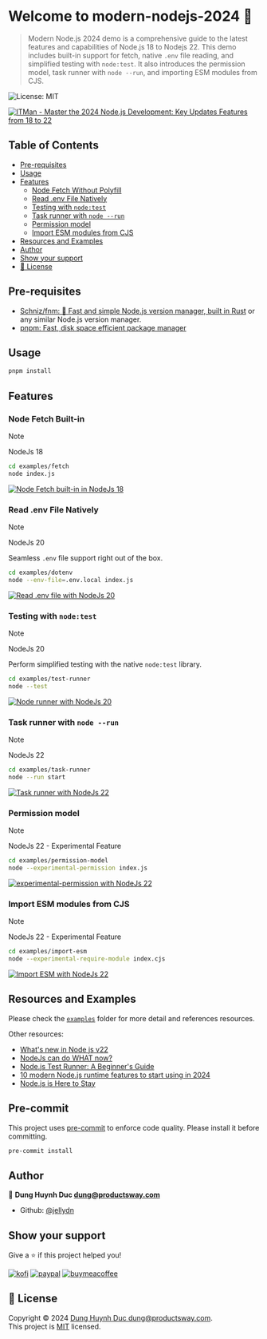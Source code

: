 # Welcome to modern-nodejs-2024 👋

> Modern Node.js 2024 demo is a comprehensive guide to the latest features and capabilities of Node.js 18 to Nodejs 22. This demo includes built-in support for fetch, native `.env` file reading, and simplified testing with `node:test`. It also introduces the permission model, task runner with `node --run`, and importing ESM modules from CJS.

![License: MIT](https://img.shields.io/badge/License-MIT-yellow.svg)

[![ITMan - Master the 2024 Node.js Development: Key Updates Features from 18 to 22](https://i.ytimg.com/vi/HeuLPpc3x04/hqdefault.jpg)](https://www.youtube.com/watch?v=HeuLPpc3x04)

## Table of Contents

- [Pre-requisites](#pre-requisites)
- [Usage](#usage)
- [Features](#features)
  - [Node Fetch Without Polyfill](#node-fetch-without-polyfill)
  - [Read .env File Natively](#read-env-file-natively)
  - [Testing with `node:test`](#testing-with-nodetest)
  - [Task runner with `node --run`](#task-runner-with-node-run)
  - [Permission model](#permission-model)
  - [Import ESM modules from CJS](#import-esm-modules-from-cjs)
- [Resources and Examples](#resources-and-examples)
- [Author](#author)
- [Show your support](#show-your-support)
- [📝 License](#📝-license)

## Pre-requisites

- [Schniz/fnm: 🚀 Fast and simple Node.js version manager, built in Rust](https://github.com/Schniz/fnm) or any similar Node.js version manager.
- [pnpm: Fast, disk space efficient package manager](https://pnpm.io/)

## Usage

```bash
pnpm install
```

## Features

### Node Fetch Built-in

> [!NOTE]
> NodeJs 18

```sh
cd examples/fetch
node index.js
```

[![Node Fetch built-in in NodeJs 18](https://i.gyazo.com/4aedf45ff0747307dd231c4940711cbd.gif)](https://gyazo.com/4aedf45ff0747307dd231c4940711cbd)

### Read .env File Natively

> [!NOTE]
> NodeJs 20

Seamless `.env` file support right out of the box.

```sh
cd examples/dotenv
node --env-file=.env.local index.js
```

[![Read .env file  with NodeJs 20](https://i.gyazo.com/69fc0f7279ba4946b51f4e686be0a0ff.gif)](https://gyazo.com/69fc0f7279ba4946b51f4e686be0a0ff)

### Testing with `node:test`

> [!NOTE]
> NodeJs 20

Perform simplified testing with the native `node:test` library.

```sh
cd examples/test-runner
node --test
```

[![Node runner with NodeJs 20](https://i.gyazo.com/ba01f3bbcce55a1da1118eedabac5dec.gif)](https://gyazo.com/ba01f3bbcce55a1da1118eedabac5dec)

### Task runner with `node --run`

> [!NOTE]
> NodeJs 22

```sh
cd examples/task-runner
node --run start
```

[![Task runner with NodeJs 22](https://i.gyazo.com/9f95d9e7399bab3bb9422c051f89defc.gif)](https://gyazo.com/9f95d9e7399bab3bb9422c051f89defc)

### Permission model

> [!NOTE]
> NodeJs 22 - Experimental Feature

```sh
cd examples/permission-model
node --experimental-permission index.js
```

[![experimental-permission with NodeJs 22](https://i.gyazo.com/908b473c571103b7aecba6725c0025cb.gif)](https://gyazo.com/908b473c571103b7aecba6725c0025cb)

### Import ESM modules from CJS

> [!NOTE]
> NodeJs 22 - Experimental Feature

```sh
cd examples/import-esm
node --experimental-require-module index.cjs
```

[![Import ESM with NodeJs 22](https://i.gyazo.com/52a555700892cd7c246debb7d6d1324c.gif)](https://gyazo.com/52a555700892cd7c246debb7d6d1324c)

## Resources and Examples

Please check the [`examples`](./examples/) folder for more detail and references resources.

Other resources:

- [What's new in Node js v22](https://youtu.be/eZfLkVDJPTg)
- [NodeJs can do WHAT now?](https://youtube.com/shorts/J3W3s5O9wAs)
- [Node.js Test Runner: A Beginner's Guide](https://betterstack.com/community/guides/testing/nodejs-test-runner/)
- [10 modern Node.js runtime features to start using in 2024](https://snyk.io/blog/10-modern-node-js-runtime-features/)
- [Node.js is Here to Stay](https://blog.platformatic.dev/nodejs-is-here-to-stay)
## Pre-commit

This project uses [pre-commit](https://pre-commit.com/) to enforce code quality. Please install it before committing.

```bash
pre-commit install
```

## Author

👤 **Dung Huynh Duc <dung@productsway.com>**

- Github: [@jellydn](https://github.com/jellydn)

## Show your support

Give a ⭐️ if this project helped you!

[![kofi](https://img.shields.io/badge/Ko--fi-F16061?style=for-the-badge&logo=ko-fi&logoColor=white)](https://ko-fi.com/dunghd)
[![paypal](https://img.shields.io/badge/PayPal-00457C?style=for-the-badge&logo=paypal&logoColor=white)](https://paypal.me/dunghd)
[![buymeacoffee](https://img.shields.io/badge/Buy_Me_A_Coffee-FFDD00?style=for-the-badge&logo=buy-me-a-coffee&logoColor=black)](https://www.buymeacoffee.com/dunghd)

## 📝 License

Copyright © 2024 [Dung Huynh Duc <dung@productsway.com>](https://github.com/jellydn).<br />
This project is [MIT](https://github.com/jellydn/modern-nodejs-2024/blob/master/LICENSE) licensed.
